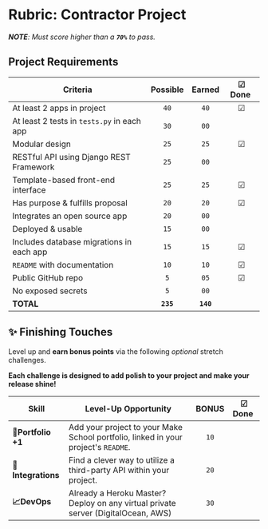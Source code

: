 # Rubric: Contractor Project

_**NOTE**: Must score higher than a **`70%`** to pass._

## Project Requirements

| Criteria                                   | Possible  |  Earned  | ☑ Done ️ |
| ------------------------------------------ | :-------: | :------: | :------: |
| At least 2 apps in project                 |   `40`    |   `40`   |    ☑     |
| At least 2 tests in `tests.py` in each app |   `30`    |   `00`   |          |
| Modular design                             |   `25`    |   `25`   |    ☑     |
| RESTful API using Django REST Framework    |   `25`    |   `00`   |          |
| Template-based front-end interface         |   `25`    |   `25`   |    ☑     |
| Has purpose & fulfills proposal            |   `20`    |   `20`   |    ☑     |
| Integrates an open source app              |   `20`    |   `00`   |          |
| Deployed & usable                          |   `15`    |   `00`   |          |
| Includes database migrations in each app   |   `15`    |   `15`   |    ☑     |
| `README` with documentation                |   `10`    |   `10`   |    ☑     |
| Public GitHub repo                         |    `5`    |   `05`   |    ☑     |
| No exposed secrets                         |    `5`    |   `00`   |          |
| **TOTAL**                                  | **`235`** | **`140`** |          |

## ✨ Finishing Touches

Level up and **earn bonus points** via the following _optional_ stretch challenges.

**Each challenge is designed to add polish to your project and make your release shine!**

| Skill              | Level-Up Opportunity                                                               | BONUS | ☑ Done ️ |
| ------------------ | ---------------------------------------------------------------------------------- | :---: | :------: |
| **🎉Portfolio +1** | Add your project to your Make School portfolio, linked in your project's `README`. | `10`  |          |
| **🔌Integrations** | Find a clever way to utilize a third-party API within your project.                | `20`  |          |
| **📈DevOps**       | Already a Heroku Master? Deploy on any virtual private server (DigitalOcean, AWS)  | `30`  |          |